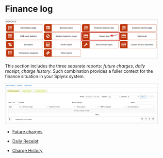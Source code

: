 Finance log
==============

![Finance log](1.png)

This section includes the three separate reports: *future charges*, *daily receipt*, *charge history*. Such combination provides a fuller context for the finance situation in your Splynx system.

![Finance log](2.png)


* [Future charges](administration/reports/finance_logs/future_charges/future_charges.md)

* [Daily Receipt](administration/reports/finance_logs/daily_receipt/daily_receipt.md)

* [Charge History](administration/reports/finance_logs/charge_history/charge_history.md)
